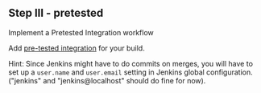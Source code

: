 ## Step III - pretested
Implement a Pretested Integration workflow

Add [pre-tested integration](https://wiki.jenkins-ci.org/display/JENKINS/Pretested+Integration+Plugin) for your build.

Hint: Since Jenkins might have to do commits on merges, you will have to set up a `user.name` and `user.email` setting in Jenkins global configuration. ("jenkins" and "jenkins@localhost" should do fine for now).
